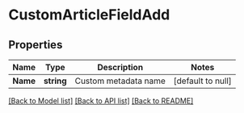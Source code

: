 # CustomArticleFieldAdd

## Properties
Name | Type | Description | Notes
------------ | ------------- | ------------- | -------------
**Name** | **string** | Custom  metadata name | [default to null]

[[Back to Model list]](../README.md#documentation-for-models) [[Back to API list]](../README.md#documentation-for-api-endpoints) [[Back to README]](../README.md)


